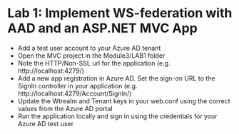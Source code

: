 # Lab 1: Implement WS-federation with AAD and an ASP.NET MVC App

* Add a test user account to your Azure AD tenant
* Open the MVC project in the Module3/LAB1 folder
* Note the HTTP/Non-SSL url for the application (e.g. http://localhost:4279/)
* Add a new app registration in Azure AD. Set the sign-on URL to the SignIn controller in your application (e.g. http://localhost:4279/Account/SignIn/)
* Update the Wtrealm and Tenant keys in your web.conf using the correct values from the Azure AD portal
* Run the application locally and sign in using the credentials for your Azure AD test user
